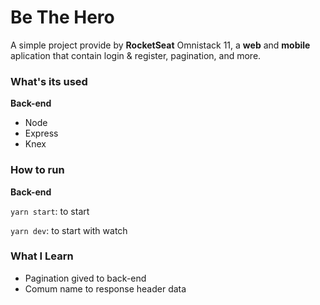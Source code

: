# Be The Hero

A simple project provide by **RocketSeat** Omnistack 11, a **web** and **mobile** aplication that contain login & register, pagination, and more.

### What's its used

**Back-end**
- Node
- Express
- Knex


### How to run

**Back-end**

`yarn start`: to start

`yarn dev`: to start with watch


### What I Learn

- Pagination gived to back-end
- Comum name to response header data